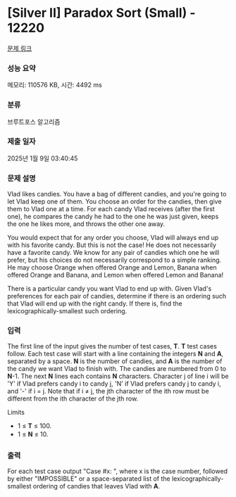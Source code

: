 # [Silver II] Paradox Sort (Small) - 12220 

[문제 링크](https://www.acmicpc.net/problem/12220) 

### 성능 요약

메모리: 110576 KB, 시간: 4492 ms

### 분류

브루트포스 알고리즘

### 제출 일자

2025년 1월 9일 03:40:45

### 문제 설명

<p>Vlad likes candies. You have a bag of different candies, and you're going to let Vlad keep one of them. You choose an order for the candies, then give them to Vlad one at a time. For each candy Vlad receives (after the first one), he compares the candy he had to the one he was just given, keeps the one he likes more, and throws the other one away.</p>

<p>You would expect that for any order you choose, Vlad will always end up with his favorite candy. But this is not the case! He does not necessarily have a favorite candy. We know for any pair of candies which one he will prefer, but his choices do not necessarily correspond to a simple ranking. He may choose Orange when offered Orange and Lemon, Banana when offered Orange and Banana, and Lemon when offered Lemon and Banana!</p>

<p>There is a particular candy you want Vlad to end up with. Given Vlad's preferences for each pair of candies, determine if there is an ordering such that Vlad will end up with the right candy. If there is, find the lexicographically-smallest such ordering.</p>

### 입력 

 <p>The first line of the input gives the number of test cases, <strong>T</strong>. <strong>T</strong> test cases follow. Each test case will start with a line containing the integers <strong>N</strong> and <strong>A</strong>, separated by a space. <strong>N</strong> is the number of candies, and <strong>A</strong> is the number of the candy we want Vlad to finish with. The candies are numbered from 0 to <strong>N</strong>-1. The next <strong>N</strong> lines each contains <strong>N</strong> characters. Character j of line i will be 'Y' if Vlad prefers candy i to candy j, 'N' if Vlad prefers candy j to candy i, and '-' if i = j. Note that if i ≠ j, the jth character of the ith row must be different from the ith character of the jth row.</p>

<p>Limits</p>

<ul>
	<li>1 ≤ <strong>T</strong> ≤ 100.</li>
	<li><span style="line-height:1.6em">1 ≤ </span><strong style="line-height:1.6em">N</strong><span style="line-height:1.6em"> ≤ 10.</span></li>
</ul>

### 출력 

 <p>For each test case output "Case #x: ", where x is the case number, followed by either "IMPOSSIBLE" or a space-separated list of the lexicographically-smallest ordering of candies that leaves Vlad with <strong>A</strong>.</p>

